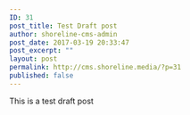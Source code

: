```yaml
---
ID: 31
post_title: Test Draft post
author: shoreline-cms-admin
post_date: 2017-03-19 20:33:47
post_excerpt: ""
layout: post
permalink: http://cms.shoreline.media/?p=31
published: false
---
```

This is a test draft post